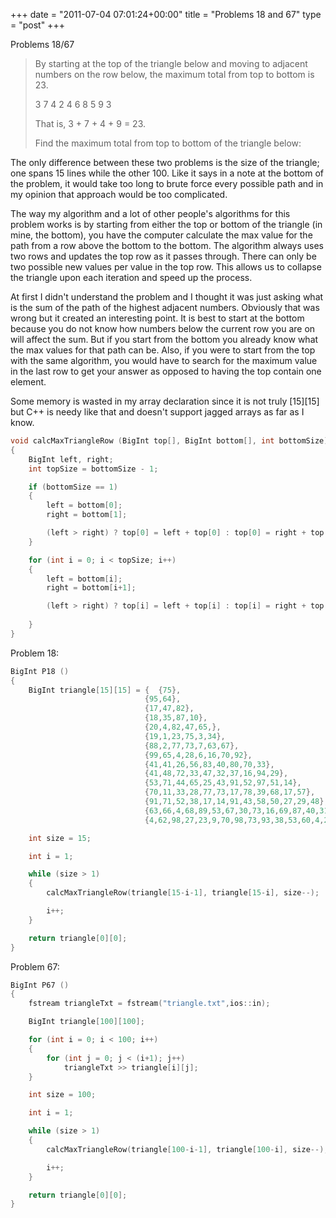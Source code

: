 +++
date = "2011-07-04 07:01:24+00:00"
title = "Problems 18 and 67"
type = "post"
+++

Problems 18/67



<blockquote>
By starting at the top of the triangle below and moving to adjacent numbers on the row below, the maximum total from top to bottom is 23.

3
7 4
2 4 6
8 5 9 3

That is, 3 + 7 + 4 + 9 = 23.

Find the maximum total from top to bottom of the triangle below:
</blockquote>

<!--more-->

The only difference between these two problems is the size of the triangle; one spans 15 lines while the other 100. Like it says in a note at the bottom of the problem, it would take too long to brute force every possible path and in my opinion that approach would be too complicated.

The way my algorithm and a lot of other people's algorithms for this problem works is by starting from either the top or bottom of the triangle (in mine, the bottom), you have the computer calculate the max value for the path from a row above the bottom to the bottom. The algorithm always uses two rows and updates the top row as it passes through. There can only be two possible new values per value in the top row. This allows us to collapse the triangle upon each iteration and speed up the process. 

At first I didn't understand the problem and I thought it was just asking what is the sum of the path of the highest adjacent numbers. Obviously that was wrong but it created an interesting point. It is best to start at the bottom because you do not know how numbers below the current row you are on will affect the sum. But if you start from the bottom you already know what the max values for that path can be. Also, if you were to start from the top with the same algorithm, you would have to search for the maximum value in the last row to get your answer as opposed to having the top contain one element.

Some memory is wasted in my array declaration since it is not truly [15][15] but C++ is needy like that and doesn't support jagged arrays as far as I know.

```cpp
void calcMaxTriangleRow (BigInt top[], BigInt bottom[], int bottomSize)
{
	BigInt left, right;
	int topSize = bottomSize - 1;

	if (bottomSize == 1)
	{
		left = bottom[0];
		right = bottom[1];

		(left > right) ? top[0] = left + top[0] : top[0] = right + top[0];
	}

	for (int i = 0; i < topSize; i++)
	{
		left = bottom[i];
		right = bottom[i+1];

		(left > right) ? top[i] = left + top[i] : top[i] = right + top[i];
			
	}
}
```

Problem 18:
```cpp
BigInt P18 ()
{
	BigInt triangle[15][15] = {  {75}, 
							  {95,64},
						      {17,47,82},
						      {18,35,87,10},
						      {20,4,82,47,65,},
						      {19,1,23,75,3,34},
					          {88,2,77,73,7,63,67},
					          {99,65,4,28,6,16,70,92},
					          {41,41,26,56,83,40,80,70,33},
				              {41,48,72,33,47,32,37,16,94,29},
				              {53,71,44,65,25,43,91,52,97,51,14},
						      {70,11,33,28,77,73,17,78,39,68,17,57},
							  {91,71,52,38,17,14,91,43,58,50,27,29,48},
							  {63,66,4,68,89,53,67,30,73,16,69,87,40,31},
							  {4,62,98,27,23,9,70,98,73,93,38,53,60,4,23} };

	int size = 15;

	int i = 1;

	while (size > 1)
	{
		calcMaxTriangleRow(triangle[15-i-1], triangle[15-i], size--);

		i++;
	}

	return triangle[0][0];
}
```

Problem 67:
```cpp
BigInt P67 ()
{
	fstream triangleTxt = fstream("triangle.txt",ios::in);

	BigInt triangle[100][100];

	for (int i = 0; i < 100; i++)
	{
		for (int j = 0; j < (i+1); j++)
			triangleTxt >> triangle[i][j];
	}

	int size = 100;

	int i = 1;

	while (size > 1)
	{
		calcMaxTriangleRow(triangle[100-i-1], triangle[100-i], size--);

		i++;
	}

	return triangle[0][0];
}
```
